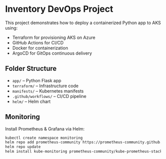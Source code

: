 # Inventory DevOps Project

This project demonstrates how to deploy a containerized Python app to AKS using:

- Terraform for provisioning AKS on Azure
- GitHub Actions for CI/CD
- Docker for containerization
- ArgoCD for GitOps continuous delivery

## Folder Structure

- `app/` – Python Flask app
- `terraform/` – Infrastructure code
- `manifests/` – Kubernetes manifests
- `.github/workflows/` – CI/CD pipeline
- `helm/` – Helm chart

## Monitoring

Install Prometheus & Grafana via Helm:

```bash
kubectl create namespace monitoring
helm repo add prometheus-community https://prometheus-community.github.io/helm-charts
helm repo update
helm install kube-monitoring prometheus-community/kube-prometheus-stack --namespace monitoring
```